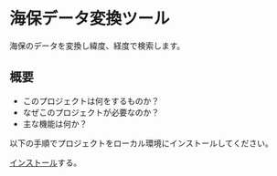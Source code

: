 # 海保データ変換ツール 

海保のデータを変換し緯度、経度で検索します。

## 概要

- このプロジェクトは何をするものか？
- なぜこのプロジェクトが必要なのか？
- 主な機能は何か？

以下の手順でプロジェクトをローカル環境にインストールしてください。

[インストール](https://www.python.org/downloads/)する。
